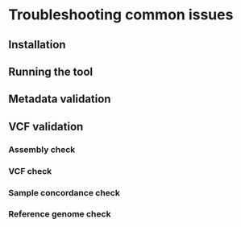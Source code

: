 # Troubleshooting common issues

## Installation

## Running the tool

## Metadata validation

## VCF validation

### Assembly check

### VCF check

### Sample concordance check

### Reference genome check
